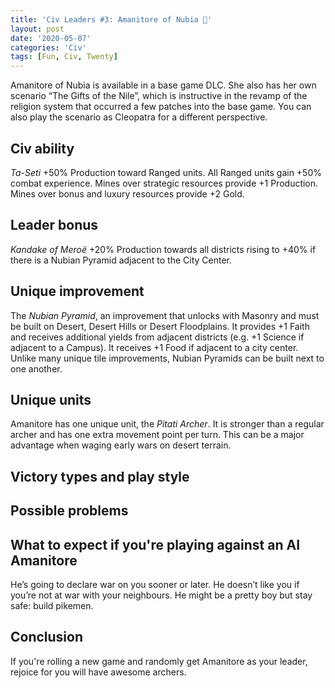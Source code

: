 ```yaml
---
title: 'Civ Leaders #3: Amanitore of Nubia 🏹'
layout: post
date: '2020-05-07'
categories: 'Civ'
tags: [Fun, Civ, Twenty]
---
```


Amanitore of Nubia is available in a base game DLC. She also has her own scenario “The Gifts of the Nile”, which is instructive in the revamp of the religion system that occurred a few patches into the base game. You can also play the scenario as Cleopatra for a different perspective.

## Civ ability
*Ta-Seti* +50% Production toward Ranged units. All Ranged units gain +50% combat experience. Mines over strategic resources provide +1 Production. Mines over bonus and luxury resources provide +2 Gold.

## Leader bonus
*Kandake of Meroë* +20% Production towards all districts rising to +40% if there is a Nubian Pyramid adjacent to the City Center.

## Unique improvement
The *Nubian Pyramid*, an improvement that unlocks with Masonry and must be built on Desert, Desert Hills or Desert Floodplains. It provides +1 Faith and receives additional yields from adjacent districts (e.g. +1 Science if adjacent to a Campus). It receives +1 Food if adjacent to a city center. Unlike many unique tile improvements, Nubian Pyramids can be built next to one another.

## Unique units
Amanitore has one unique unit, the *Pitati Archer*. It is stronger than a regular archer and has one extra movement point per turn. This can be a major advantage when waging early wars on desert terrain.

## Victory types and play style


## Possible problems


## What to expect if you're playing against an AI Amanitore
He’s going to declare war on you sooner or later. He doesn’t like you if you’re not at war with your neighbours. He might be a pretty boy but stay safe: build pikemen.

## Conclusion
If you're rolling a new game and randomly get Amanitore as your leader, rejoice for you will have awesome archers. 